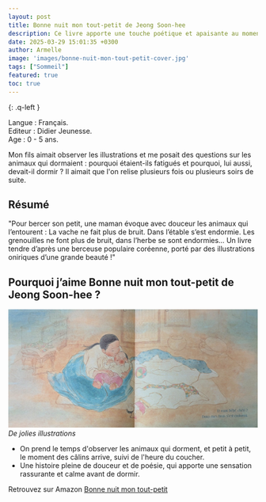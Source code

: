 ```yaml
---
layout: post
title: Bonne nuit mon tout-petit de Jeong Soon-hee
description: Ce livre apporte une touche poétique et apaisante au moment du coucher, parfait pour instaurer un rituel du soir.
date: 2025-03-29 15:01:35 +0300
author: Armelle
image: 'images/bonne-nuit-mon-tout-petit-cover.jpg'
tags: ["Sommeil"]
featured: true
toc: true
---
```


{: .q-left }

Langue : Français.             
Editeur : Didier Jeunesse.  
Age :  0 - 5 ans.

Mon fils aimait observer les illustrations et me posait des questions sur les animaux qui dormaient : pourquoi étaient-ils fatigués et pourquoi, lui aussi, devait-il dormir ? Il aimait que l'on relise plusieurs fois ou plusieurs soirs de suite.

## Résumé

"Pour bercer son petit, une maman évoque avec douceur les animaux qui l’entourent : La vache ne fait plus de bruit. Dans l’étable s’est endormie. Les grenouilles ne font plus de bruit, dans l’herbe se sont endormies… Un livre tendre d’après une berceuse populaire coréenne, porté par des illustrations oniriques d’une grande beauté !"

## Pourquoi j’aime Bonne nuit mon tout-petit de Jeong Soon-hee ?

![De jolies illustrations](/images/bonne-nuit-tout-petit-int.jpg)
*De jolies illustrations*
- On prend le temps d'observer les animaux qui dorment, et petit à petit, le moment des câlins arrive, suivi de l'heure du coucher.
- Une histoire pleine de douceur et de poésie, qui apporte une sensation rassurante et calme avant de dormir.

Retrouvez sur Amazon [Bonne nuit mon tout-petit](https://amzn.to/4lqX1OW)